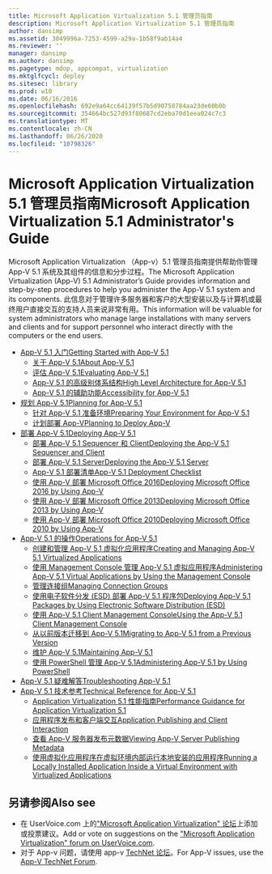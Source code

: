 ```yaml
---
title: Microsoft Application Virtualization 5.1 管理员指南
description: Microsoft Application Virtualization 5.1 管理员指南
author: dansimp
ms.assetid: 3049996a-7253-4599-a29a-1b58f9ab14a4
ms.reviewer: ''
manager: dansimp
ms.author: dansimp
ms.pagetype: mdop, appcompat, virtualization
ms.mktglfcycl: deploy
ms.sitesec: library
ms.prod: w10
ms.date: 06/16/2016
ms.openlocfilehash: 692e9a64cc64139f57b5d90758784aa23de60b0b
ms.sourcegitcommit: 354664bc527d93f80687cd2eba70d1eea024c7c3
ms.translationtype: MT
ms.contentlocale: zh-CN
ms.lasthandoff: 06/26/2020
ms.locfileid: "10798326"
---
```

# <span data-ttu-id="f96fb-103">Microsoft Application Virtualization 5.1 管理员指南</span><span class="sxs-lookup"><span data-stu-id="f96fb-103">Microsoft Application Virtualization 5.1 Administrator's Guide</span></span>

<span data-ttu-id="f96fb-104">Microsoft Application Virtualization （App-v）5.1 管理员指南提供帮助你管理 App-V 5.1 系统及其组件的信息和分步过程。</span><span class="sxs-lookup"><span data-stu-id="f96fb-104">The Microsoft Application Virtualization (App-V) 5.1 Administrator’s Guide provides information and step-by-step procedures to help you administer the App-V 5.1 system and its components.</span></span> <span data-ttu-id="f96fb-105">此信息对于管理许多服务器和客户的大型安装以及与计算机或最终用户直接交互的支持人员来说非常有用。</span><span class="sxs-lookup"><span data-stu-id="f96fb-105">This information will be valuable for system administrators who manage large installations with many servers and clients and for support personnel who interact directly with the computers or the end users.</span></span>

- [<span data-ttu-id="f96fb-106">App-V 5.1 入门</span><span class="sxs-lookup"><span data-stu-id="f96fb-106">Getting Started with App-V 5.1</span></span>](getting-started-with-app-v-51.md)
  - [<span data-ttu-id="f96fb-107">关于 App-V 5.1</span><span class="sxs-lookup"><span data-stu-id="f96fb-107">About App-V 5.1</span></span>](about-app-v-51.md)
  - [<span data-ttu-id="f96fb-108">评估 App-V 5.1</span><span class="sxs-lookup"><span data-stu-id="f96fb-108">Evaluating App-V 5.1</span></span>](evaluating-app-v-51.md)
  - [<span data-ttu-id="f96fb-109">App-V 5.1 的高级别体系结构</span><span class="sxs-lookup"><span data-stu-id="f96fb-109">High Level Architecture for App-V 5.1</span></span>](high-level-architecture-for-app-v-51.md)
  - [<span data-ttu-id="f96fb-110">App-V 5.1 的辅助功能</span><span class="sxs-lookup"><span data-stu-id="f96fb-110">Accessibility for App-V 5.1</span></span>](accessibility-for-app-v-51.md)
- [<span data-ttu-id="f96fb-111">规划 App-V 5.1</span><span class="sxs-lookup"><span data-stu-id="f96fb-111">Planning for App-V 5.1</span></span>](planning-for-app-v-51.md)
  - [<span data-ttu-id="f96fb-112">针对 App-V 5.1 准备环境</span><span class="sxs-lookup"><span data-stu-id="f96fb-112">Preparing Your Environment for App-V 5.1</span></span>](preparing-your-environment-for-app-v-51.md)
  - [<span data-ttu-id="f96fb-113">计划部署 App-V</span><span class="sxs-lookup"><span data-stu-id="f96fb-113">Planning to Deploy App-V</span></span>](planning-to-deploy-app-v51.md)
- [<span data-ttu-id="f96fb-114">部署 App-V 5.1</span><span class="sxs-lookup"><span data-stu-id="f96fb-114">Deploying App-V 5.1</span></span>](deploying-app-v-51.md)
  - [<span data-ttu-id="f96fb-115">部署 App-V 5.1 Sequencer 和 Client</span><span class="sxs-lookup"><span data-stu-id="f96fb-115">Deploying the App-V 5.1 Sequencer and Client</span></span>](deploying-the-app-v-51-sequencer-and-client.md)
  - [<span data-ttu-id="f96fb-116">部署 App-V 5.1 Server</span><span class="sxs-lookup"><span data-stu-id="f96fb-116">Deploying the App-V 5.1 Server</span></span>](deploying-the-app-v-51-server.md)
  - [<span data-ttu-id="f96fb-117">App-V 5.1 部署清单</span><span class="sxs-lookup"><span data-stu-id="f96fb-117">App-V 5.1 Deployment Checklist</span></span>](app-v-51-deployment-checklist.md)
  - [<span data-ttu-id="f96fb-118">使用 App-V 部署 Microsoft Office 2016</span><span class="sxs-lookup"><span data-stu-id="f96fb-118">Deploying Microsoft Office 2016 by Using App-V</span></span>](deploying-microsoft-office-2016-by-using-app-v51.md)
  - [<span data-ttu-id="f96fb-119">使用 App-V 部署 Microsoft Office 2013</span><span class="sxs-lookup"><span data-stu-id="f96fb-119">Deploying Microsoft Office 2013 by Using App-V</span></span>](deploying-microsoft-office-2013-by-using-app-v51.md)
  - [<span data-ttu-id="f96fb-120">使用 App-V 部署 Microsoft Office 2010</span><span class="sxs-lookup"><span data-stu-id="f96fb-120">Deploying Microsoft Office 2010 by Using App-V</span></span>](deploying-microsoft-office-2010-by-using-app-v51.md)
- [<span data-ttu-id="f96fb-121">App-V 5.1 的操作</span><span class="sxs-lookup"><span data-stu-id="f96fb-121">Operations for App-V 5.1</span></span>](operations-for-app-v-51.md)
  - [<span data-ttu-id="f96fb-122">创建和管理 App-V 5.1 虚拟化应用程序</span><span class="sxs-lookup"><span data-stu-id="f96fb-122">Creating and Managing App-V 5.1 Virtualized Applications</span></span>](creating-and-managing-app-v-51-virtualized-applications.md)
  - [<span data-ttu-id="f96fb-123">使用 Management Console 管理 App-V 5.1 虚拟应用程序</span><span class="sxs-lookup"><span data-stu-id="f96fb-123">Administering App-V 5.1 Virtual Applications by Using the Management Console</span></span>](administering-app-v-51-virtual-applications-by-using-the-management-console.md)
  - [<span data-ttu-id="f96fb-124">管理连接组</span><span class="sxs-lookup"><span data-stu-id="f96fb-124">Managing Connection Groups</span></span>](managing-connection-groups51.md)
  - [<span data-ttu-id="f96fb-125">使用电子软件分发 (ESD) 部署 App-V 5.1 程序包</span><span class="sxs-lookup"><span data-stu-id="f96fb-125">Deploying App-V 5.1 Packages by Using Electronic Software Distribution (ESD)</span></span>](deploying-app-v-51-packages-by-using-electronic-software-distribution--esd-.md)
  - [<span data-ttu-id="f96fb-126">使用 App-V 5.1 Client Management Console</span><span class="sxs-lookup"><span data-stu-id="f96fb-126">Using the App-V 5.1 Client Management Console</span></span>](using-the-app-v-51-client-management-console.md)
  - [<span data-ttu-id="f96fb-127">从以前版本迁移到 App-V 5.1</span><span class="sxs-lookup"><span data-stu-id="f96fb-127">Migrating to App-V 5.1 from a Previous Version</span></span>](migrating-to-app-v-51-from-a-previous-version.md)
  - [<span data-ttu-id="f96fb-128">维护 App-V 5.1</span><span class="sxs-lookup"><span data-stu-id="f96fb-128">Maintaining App-V 5.1</span></span>](maintaining-app-v-51.md)
  - [<span data-ttu-id="f96fb-129">使用 PowerShell 管理 App-V 5.1</span><span class="sxs-lookup"><span data-stu-id="f96fb-129">Administering App-V 5.1 by Using PowerShell</span></span>](administering-app-v-51-by-using-powershell.md)
- [<span data-ttu-id="f96fb-130">App-V 5.1 疑难解答</span><span class="sxs-lookup"><span data-stu-id="f96fb-130">Troubleshooting App-V 5.1</span></span>](troubleshooting-app-v-51.md)
- [<span data-ttu-id="f96fb-131">App-V 5.1 技术参考</span><span class="sxs-lookup"><span data-stu-id="f96fb-131">Technical Reference for App-V 5.1</span></span>](technical-reference-for-app-v-51.md)
  - [<span data-ttu-id="f96fb-132">Application Virtualization 5.1 性能指南</span><span class="sxs-lookup"><span data-stu-id="f96fb-132">Performance Guidance for Application Virtualization 5.1</span></span>](performance-guidance-for-application-virtualization-51.md)
  - [<span data-ttu-id="f96fb-133">应用程序发布和客户端交互</span><span class="sxs-lookup"><span data-stu-id="f96fb-133">Application Publishing and Client Interaction</span></span>](application-publishing-and-client-interaction51.md)
  - [<span data-ttu-id="f96fb-134">查看 App-V 服务器发布元数据</span><span class="sxs-lookup"><span data-stu-id="f96fb-134">Viewing App-V Server Publishing Metadata</span></span>](viewing-app-v-server-publishing-metadata51.md)
  - [<span data-ttu-id="f96fb-135">使用虚拟化应用程序在虚拟环境内部运行本地安装的应用程序</span><span class="sxs-lookup"><span data-stu-id="f96fb-135">Running a Locally Installed Application Inside a Virtual Environment with Virtualized Applications</span></span>](running-a-locally-installed-application-inside-a-virtual-environment-with-virtualized-applications51.md)

## <span data-ttu-id="f96fb-136">另请参阅</span><span class="sxs-lookup"><span data-stu-id="f96fb-136">Also see</span></span>

- <span data-ttu-id="f96fb-137">在 UserVoice.com 上的["Microsoft Application Virtualization" 论坛](http://appv.uservoice.com/forums/280448-microsoft-application-virtualization)上添加或投票建议。</span><span class="sxs-lookup"><span data-stu-id="f96fb-137">Add or vote on suggestions on the ["Microsoft Application Virtualization" forum on UserVoice.com](http://appv.uservoice.com/forums/280448-microsoft-application-virtualization).</span></span>
- <span data-ttu-id="f96fb-138">对于 App-v 问题，请使用 app-v [TechNet 论坛](https://social.technet.microsoft.com/Forums/home?forum=mdopappv)。</span><span class="sxs-lookup"><span data-stu-id="f96fb-138">For App-V issues, use the [App-V TechNet Forum](https://social.technet.microsoft.com/Forums/home?forum=mdopappv).</span></span>
